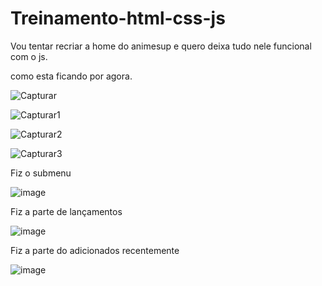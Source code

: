 # Treinamento-html-css-js
Vou tentar recriar a home do animesup e quero deixa tudo nele funcional com o js.

como esta ficando por agora.
   
   ![Capturar](https://user-images.githubusercontent.com/96635752/162526611-13350b9a-93be-43cf-9072-f6c789b83b35.PNG)

   ![Capturar1](https://user-images.githubusercontent.com/96635752/162526653-fe311307-5d9d-4e06-b5d4-31abc243c3af.PNG)


   ![Capturar2](https://user-images.githubusercontent.com/96635752/162526722-8c521018-d6c8-469c-baf1-5a46cd6de3d7.PNG)

   ![Capturar3](https://user-images.githubusercontent.com/96635752/162526949-0db5c5f0-3921-4cd9-ba83-ae879d6eb339.PNG)

Fiz o submenu

  ![image](https://user-images.githubusercontent.com/96635752/162581722-0747e707-a41b-4327-981c-5f54c55e0c70.png)
  
Fiz a parte de lançamentos
  
  ![image](https://user-images.githubusercontent.com/96635752/162593009-c76ddcdc-ce46-419c-88fa-a27934b25adc.png)

Fiz a parte do adicionados recentemente

   ![image](https://user-images.githubusercontent.com/96635752/162649256-9a7cfa93-a8db-43c4-bde9-e15633382b8b.png)


